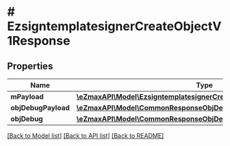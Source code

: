# # EzsigntemplatesignerCreateObjectV1Response

## Properties

Name | Type | Description | Notes
------------ | ------------- | ------------- | -------------
**mPayload** | [**\eZmaxAPI\Model\EzsigntemplatesignerCreateObjectV1ResponseMPayload**](EzsigntemplatesignerCreateObjectV1ResponseMPayload.md) |  |
**objDebugPayload** | [**\eZmaxAPI\Model\CommonResponseObjDebugPayload**](CommonResponseObjDebugPayload.md) |  | [optional]
**objDebug** | [**\eZmaxAPI\Model\CommonResponseObjDebug**](CommonResponseObjDebug.md) |  | [optional]

[[Back to Model list]](../../README.md#models) [[Back to API list]](../../README.md#endpoints) [[Back to README]](../../README.md)
